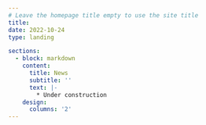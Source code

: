 ```yaml
---
# Leave the homepage title empty to use the site title
title:
date: 2022-10-24
type: landing

sections:
  - block: markdown
    content:
      title: News
      subtitle: ''
      text: |-
        * Under construction
    design:
      columns: '2'
---
```

